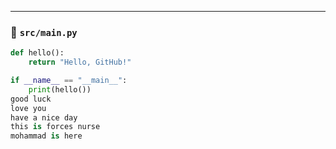 
---

### 📄 `src/main.py`
```python
def hello():
    return "Hello, GitHub!"

if __name__ == "__main__":
    print(hello())
good luck
love you
have a nice day
this is forces nurse
mohammad is here
